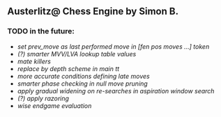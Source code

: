 ## Austerlitz@ Chess Engine by Simon B.

### TODO in the future:

- *set prev_move as last performed move in [fen pos moves ...] token*
- *(?) smarter MVV/LVA lookup table values*
- *mate killers*
- *replace by depth scheme in main tt*
- *more accurate conditions defining late moves*
- *smarter phase checking in null move pruning*
- *apply gradual widening on re-searches in aspiration window search*
- *(?) apply razoring*
- *wise endgame evaluation*
